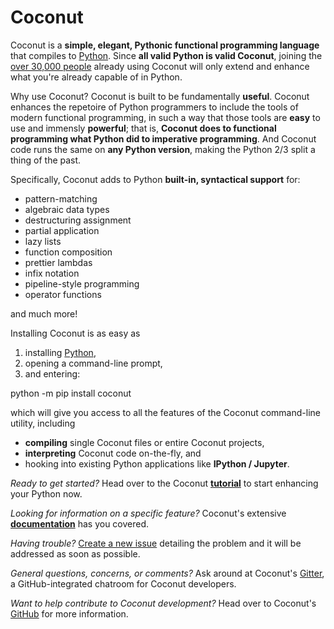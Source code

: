 # Coconut

Coconut is a **simple, elegant, Pythonic functional programming language** that compiles to [Python](https://www.python.org/). Since **all valid Python is valid Coconut**, joining the [over 30,000 people](http://pypi-ranking.info/module/coconut) already using Coconut will only extend and enhance what you're already capable of in Python.

Why use Coconut? Coconut is built to be fundamentally **useful**. Coconut enhances the repetoire of Python programmers to include the tools of modern functional programming, in such a way that those tools are **easy** to use and immensly **powerful**; that is, **Coconut does to functional programming what Python did to imperative programming**. And Coconut code runs the same on **any Python version**, making the Python 2/3 split a thing of the past.

Specifically, Coconut adds to Python **built-in, syntactical support** for:
- pattern-matching
- algebraic data types
- destructuring assignment
- partial application
- lazy lists
- function composition
- prettier lambdas
- infix notation
- pipeline-style programming
- operator functions

and much more!

Installing Coconut is as easy as

1. installing [Python](https://www.python.org/downloads/),
2. opening a command-line prompt,
3. and entering:

<div class="code-block">python -m pip install coconut</div>

which will give you access to all the features of the Coconut command-line utility, including
- **compiling** single Coconut files or entire Coconut projects,
- **interpreting** Coconut code on-the-fly, and
- hooking into existing Python applications like **IPython / Jupyter**.

_Ready to get started?_
    Head over to the Coconut **[tutorial](http://coconut.readthedocs.org/en/master/HELP.html)** to start enhancing your Python now.

_Looking for information on a specific feature?_
    Coconut's extensive **[documentation](http://coconut.readthedocs.org/en/master/DOCS.html)** has you covered.

_Having trouble?_
    [Create a new issue](https://github.com/evhub/coconut/issues/new) detailing the problem and it will be addressed as soon as possible.

_General questions, concerns, or comments?_
    Ask around at Coconut's [Gitter](https://gitter.im/evhub/coconut), a GitHub-integrated chatroom for Coconut developers.

_Want to help contribute to Coconut development?_
    Head over to Coconut's [GitHub](https://github.com/evhub/coconut) for more information.


